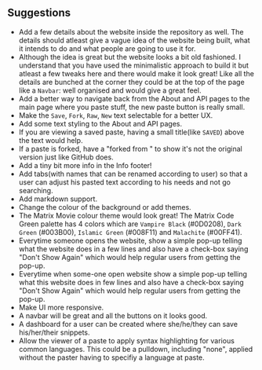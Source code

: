 ## Suggestions

 * Add a few details about the website inside the repository as well. The details should atleast give a vague idea of the website being built, what it intends to do and what people are going to use it for.
 * Although the idea is great but the website looks a bit old fashioned. I understand that you have used the minimalistic approach to build it but atleast a few tweaks here and there would make it look great! Like all the details are bunched at the corner they could be at the top of the page like a `Navbar`: well organised and would give a great feel.
 * Add a better way to navigate back from the About and API pages to the main page where you paste stuff, the new paste button is really small.
 * Make the `Save`, `Fork`, `Raw`, `New` text selectable for a better UX.
 * Add some text styling to the About and API pages.
 * If you are viewing a saved paste, having a small title(like `SAVED`) above the text would help.
 * If a paste is forked, have a "forked from <link>" to show it's not the original version just like GitHub does.
 * Add a tiny bit more info in the Info footer!
 * Add tabs(with names that can be renamed according to user) so that a user can adjust his pasted text according to his needs and not go searching. 
 * Add markdown support.
 * Change the colour of the background or add themes.
 * The Matrix Movie colour theme would look great! The Matrix Code Green palette has 4 colors which are `Vampire Black` (#0D0208), `Dark Green` (#003B00), `Islamic Green` (#008F11) and `Malachite` (#00FF41).
 * Everytime someone opens the website, show a simple pop-up telling what the website does in a few lines and also have a check-box saying "Don't Show Again" which would help regular users from getting the pop-up.
 * Everytime when some-one open website show a simple pop-up telling what this website does in few lines and also have a check-box saying "Don't Show Again" which would help regular users from getting the pop-up.
 * Make UI more responsive.
 * A navbar will be great and all the buttons on it looks good.
 * A dashboard for a user can be created where she/he/they can save his/her/their snippets.
 * Allow the viewer of a paste to apply syntax highlighting for various common languages. This could be a pulldown, including "none", applied without the paster having to specifiy a language at paste.

